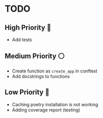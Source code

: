 # TODO

## High Priority :red_circle:

- Add tests

## Medium Priority :white_circle:

- Create function as `create_app` in conftest
- Add docstrings to functions

## Low Priority :large_blue_circle:

- Caching poetry installation is not working
- Adding coverage report (testing)
